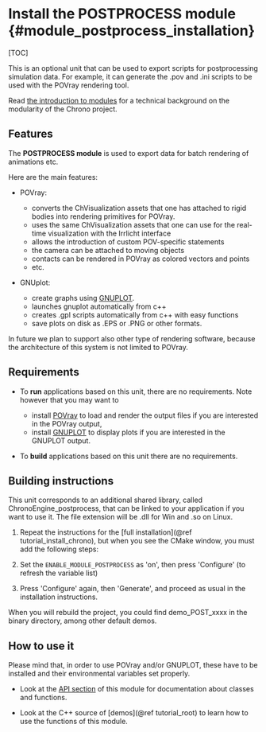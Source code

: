 Install the POSTPROCESS module {#module_postprocess_installation}
==========================

[TOC]

This is an optional unit that can be used to export scripts for 
postprocessing simulation data. For example, it can generate 
the .pov and .ini scripts to be used with the POVray rendering tool.

Read [the introduction to modules](modularity.html) for a technical 
background on the modularity of the Chrono project.


## Features

The **POSTPROCESS module** is used to export data for
batch rendering of animations etc.

Here are the main features:

- POVray:
	- converts the ChVisualization assets that one has 
	  attached to rigid bodies into rendering primitives for POVray. 
	- uses the same ChVisualization assets that one can use 
	  for the real-time visualization with the Irrlicht interface
	- allows the introduction of custom POV-specific statements
	- the camera can be attached to moving objects
	- contacts can be rendered in POVray as colored vectors and points
	- etc.

- GNUplot:
	- create graphs using [GNUPLOT](http://www.gnuplot.info).
	- launches gnuplot automatically from c++
	- creates .gpl scripts automatically from c++ with easy functions
	- save plots on disk as .EPS or .PNG or other formats.

In future we plan to support also other type of rendering software, 
because the architecture of this system is not limited to POVray.


## Requirements

- To **run** applications based on this unit, there are no requirements. 
  Note however that you may want to 
	- install [POVray](http://www.POVray.org) to load and render 
	  the output files if you are interested in the POVray output, 
	- install [GNUPLOT](http://www.gnuplot.info) to display plots if 
	  you are interested in the GNUPLOT output. 

- To **build** applications based on this unit there are no requirements.


## Building instructions

This unit corresponds to an additional shared library, called ChronoEngine_postprocess, that can be linked to your application if you want to use it.
The file extension will be .dll for Win and .so on Linux.

1. Repeat the instructions for the [full installation](@ref tutorial_install_chrono), but when you see 
   the CMake window, you must add the following steps:
   
2. Set the `ENABLE_MODULE_POSTPROCESS` as 'on', then press 'Configure' (to refresh the variable list) 
 
3. Press 'Configure' again, then 'Generate', and proceed as usual in the installation instructions.

When you will rebuild the project, you could find demo_POST_xxxx in the 
binary directory, among other default demos. 

## How to use it

Please mind that, in order to use POVray and/or GNUPLOT, these have to be installed and their environmental variables set properly.

- Look at the [API section](group__postprocess__module.html) of this module for documentation about classes and functions.

- Look at the C++ source of [demos](@ref tutorial_root) to learn how to use the functions of this module.
